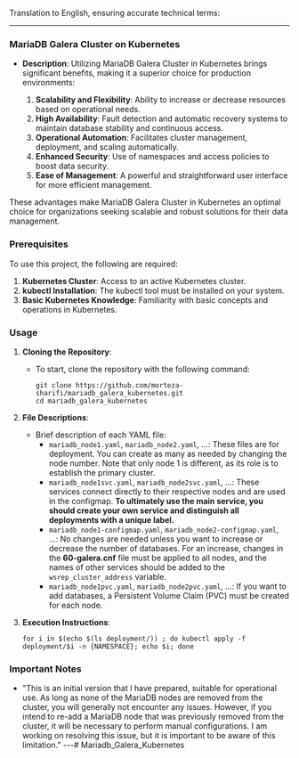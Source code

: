 Translation to English, ensuring accurate technical terms:

---

### MariaDB Galera Cluster on Kubernetes

- **Description**: Utilizing MariaDB Galera Cluster in Kubernetes brings significant benefits, making it a superior choice for production environments:

  1. **Scalability and Flexibility**: Ability to increase or decrease resources based on operational needs.
  2. **High Availability**: Fault detection and automatic recovery systems to maintain database stability and continuous access.
  3. **Operational Automation**: Facilitates cluster management, deployment, and scaling automatically.
  4. **Enhanced Security**: Use of namespaces and access policies to boost data security.
  5. **Ease of Management**: A powerful and straightforward user interface for more efficient management.

These advantages make MariaDB Galera Cluster in Kubernetes an optimal choice for organizations seeking scalable and robust solutions for their data management.

### Prerequisites

To use this project, the following are required:

1. **Kubernetes Cluster**: Access to an active Kubernetes cluster.
2. **kubectl Installation**: The kubectl tool must be installed on your system.
3. **Basic Kubernetes Knowledge**: Familiarity with basic concepts and operations in Kubernetes.

### Usage

1. **Cloning the Repository**:
   - To start, clone the repository with the following command:
     ```
     git clone https://github.com/morteza-sharifi/mariadb_galera_kubernetes.git
     cd mariadb_galera_kubernetes
     ```

2. **File Descriptions**:
   - Brief description of each YAML file:
     - `mariadb_node1.yaml`, `mariadb_node2.yaml`, ...: These files are for deployment. You can create as many as needed by changing the node number. Note that only node 1 is different, as its role is to establish the primary cluster.
     - `mariadb_node1svc.yaml`, `mariadb_node2svc.yaml`, ...: These services connect directly to their respective nodes and are used in the configmap. **To ultimately use the main service, you should create your own service and distinguish all deployments with a unique label.**
     - `mariadb_node1-configmap.yaml`, `mariadb_node2-configmap.yaml`, ...: No changes are needed unless you want to increase or decrease the number of databases. For an increase, changes in the **60-galera.cnf** file must be applied to all nodes, and the names of other services should be added to the `wsrep_cluster_address` variable.
     - `mariadb_node1pvc.yaml`, `mariadb_node2pvc.yaml`, ...: If you want to add databases, a Persistent Volume Claim (PVC) must be created for each node.

3. **Execution Instructions**:
   ```
   for i in $(echo $(ls deployment/)) ; do kubectl apply -f deployment/$i -n {NAMESPACE}; echo $i; done
   ```

### Important Notes

- "This is an initial version that I have prepared, suitable for operational use. As long as none of the MariaDB nodes are removed from the cluster, you will generally not encounter any issues. However, if you intend to re-add a MariaDB node that was previously removed from the cluster, it will be necessary to perform manual configurations. I am working on resolving this issue, but it is important to be aware of this limitation."
---# Mariadb_Galera_Kubernetes
